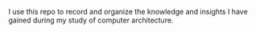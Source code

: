 I use this repo to record and organize the knowledge and insights I have gained during my study of computer architecture.
